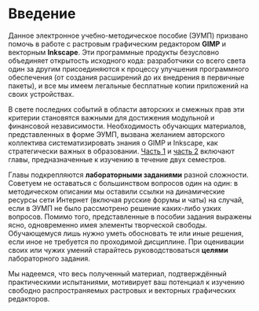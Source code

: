 # Введение

Данное электронное учебно-методическое пособие (ЭУМП) призвано помочь в работе с растровым графическим редактором __GIMP__ и векторным __Inkscape__. Эти программные продукты безусловно объединяет открытость исходного кода: разработчики со всего света один за другим присоединяются к процессу улучшения программного обеспечения (от создания расширений до их внедрения в первичные пакеты), и все мы имеем легальные бесплатные копии приложений на своих устройствах.

В свете последних событий в области авторских и смежных прав эти критерии становятся важными для достижения модульной и финансовой независимости. Необходимость обучающих материалов, представленных в форме ЭУМП, вызвана желанием авторского коллектива систематизировать знания о GIMP и Inkscape, как стратегически важных в образовании. [Часть 1](gimp/1.md) и [часть 2](inkscape/1.md) включают главы, предназначенные к изучению в течение двух семестров.

Главы подкрепляются __лабораторными заданиями__ разной сложности. Советуем не оставаться с большинством вопросов один на один: в методическом описании мы оставили ссылки на динамические ресурсы сети Интернет (включая русские форумы и чаты) на случай, если в ЭУМП не было рассмотрено решение каких-либо узких вопросов. Помимо того, представленные в пособии задания выражены ясно, одновременно имея элементы творческой свободы. Обучающемуся лишь нужно уметь обосновать те или иные решения, если иное не требуется по проходимой дисциплине. При оценивации своих или чужих умений старайтесь руководствоваться __целями__ лабораторного задания.

Мы надеемся, что весь полученный материал, подтверждённый практическими испытаниями, мотивирует ваш потенциал к изучению свободно распространяемых растровых и векторных графических редакторов.